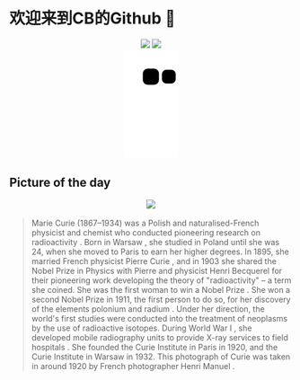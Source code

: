 
# 欢迎来到CB的Github 👋

<div align="center">
  <img height="137px" src="https://github-readme-stats.vercel.app/api?username=SuperCB&show_icons=true&theme=radical" />
  <img height="137px" src="https://github-readme-stats.vercel.app/api/top-langs/?username=SuperCB&hide_title=true&hide_border=true&layout=compact&langs_count=6&text_color=000&icon_color=fff" />
</div>


<div align="center">
    <img src="./contribution-snake/github-contribution-grid-snake.svg" />
</div>



## Picture of the day
<div align="center">
  <img width=400px src="https://upload.wikimedia.org/wikipedia/commons/thumb/c/c8/Marie_Curie_c._1920s.jpg/450px-Marie_Curie_c._1920s.jpg" />
</div>

>Marie Curie  (1867–1934) was a Polish and naturalised-French physicist and chemist who conducted pioneering research on  radioactivity . Born in  Warsaw , she studied in Poland until she was 24, when she moved to Paris to earn her higher degrees. In 1895, she married French physicist  Pierre Curie , and in 1903 she shared the  Nobel Prize in Physics  with Pierre and physicist  Henri Becquerel  for their pioneering work developing the theory of "radioactivity" – a term she coined. She was the  first woman to win a Nobel Prize . She won a second Nobel Prize in 1911, the first person to do so, for her discovery of the elements  polonium  and  radium . Under her direction, the world's first studies were conducted into the treatment of  neoplasms  by the use of radioactive isotopes. During  World War I , she developed mobile radiography units to provide  X-ray  services to  field hospitals . She founded the  Curie Institute in Paris  in 1920, and the  Curie Institute in Warsaw  in 1932. This photograph of Curie was taken in around 1920 by French photographer  Henri Manuel .


